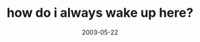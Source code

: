 ---
layout: base.njk
title : 'how do i always wake up here?' 
view_title : 'how do i always wake up here?' 
year : '2003' 
date : '2003-05-22' 
img_file : '/drawing/howdoialwayswakeuphere.png' 
html_file : 'howdoialwayswakeuphere' 
next_html : 'therewereshapesintheclouds.html' 
year_order : '91' 
permalink : "title/{{html_file}}.html"
---